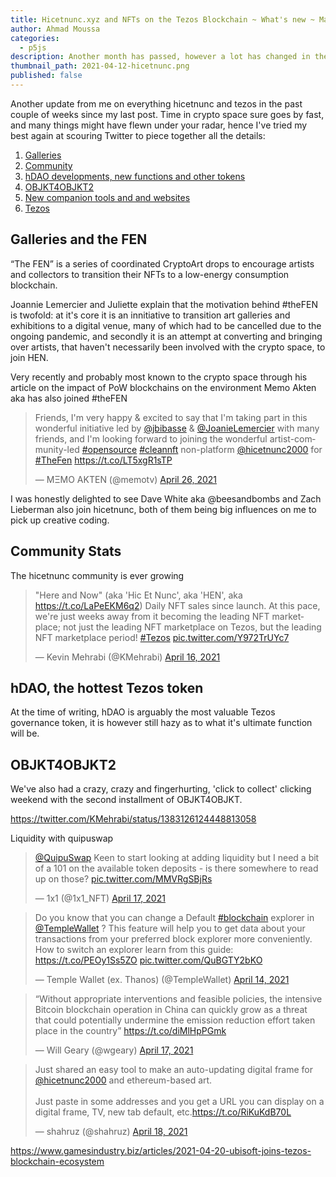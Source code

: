 ```yaml
---
title: Hicetnunc.xyz and NFTs on the Tezos Blockchain ~ What's new ~ May 2021 Mega Update
author: Ahmad Moussa
categories:
  - p5js
description: Another month has passed, however a lot has changed in the Tezos NFT world. Recent developments.
thumbnail_path: 2021-04-12-hicetnunc.png
published: false
---
```


Another update from me on everything hicetnunc and tezos in the past couple of weeks since my last post. Time in crypto space sure goes by fast, and many things might have flewn under your radar, hence I've tried my best again at scouring Twitter to piece together all the details:

1. <a href='#Galleries'>Galleries</a>
2. <a href='#Community'>Community</a>
3. <a href='#hDAO'>hDAO developments, new functions and other tokens</a>
4. <a href='#OBJKT4OBJKT2'>OBJKT4OBJKT2</a>
5. <a href='#Companion'>New companion tools and and websites</a>
6. <a href='#Tezos'>Tezos</a>


<h2><a name='Galleries'>Galleries and the FEN</a></h2>

“The FEN” is a series of coordinated CryptoArt drops to encourage artists and collectors to transition their NFTs to a low-energy consumption blockchain. 

Joannie Lemercier and Juliette explain that the motivation behind #theFEN is twofold: at it's core it is an innitiative to transition art galleries and exhibitions to a digital venue, many of which had to be cancelled due to the ongoing pandemic, and secondly it is an attempt at converting and bringing over artists, that haven't necessarily been involved with the crypto space, to join HEN.

Very recently and probably most known to the crypto space through his article on the impact of PoW blockchains on the environment Memo Akten aka  has also joined #theFEN
<blockquote class="twitter-tweet"><p lang="en" dir="ltr">Friends, I&#39;m very happy &amp; excited to say that I&#39;m taking part in this wonderful initiative led by <a href="https://twitter.com/jbibasse?ref_src=twsrc%5Etfw">@jbibasse</a> &amp; <a href="https://twitter.com/JoanieLemercier?ref_src=twsrc%5Etfw">@JoanieLemercier</a> with many friends, and I&#39;m looking forward to joining the wonderful artist-community-led <a href="https://twitter.com/hashtag/opensource?src=hash&amp;ref_src=twsrc%5Etfw">#opensource</a> <a href="https://twitter.com/hashtag/cleannft?src=hash&amp;ref_src=twsrc%5Etfw">#cleannft</a> non-platform <a href="https://twitter.com/hicetnunc2000?ref_src=twsrc%5Etfw">@hicetnunc2000</a> for <a href="https://twitter.com/hashtag/TheFen?src=hash&amp;ref_src=twsrc%5Etfw">#TheFen</a> <a href="https://t.co/LT5xgR1sTP">https://t.co/LT5xgR1sTP</a></p>&mdash; MΞMO AKTEN (@memotv) <a href="https://twitter.com/memotv/status/1386714411679748113?ref_src=twsrc%5Etfw">April 26, 2021</a></blockquote> <script async src="https://platform.twitter.com/widgets.js" charset="utf-8"></script>

I was honestly delighted to see Dave White aka @beesandbombs and Zach Lieberman also join hicetnunc, both of them being big influences on me to pick up creative coding.

<h2><a name='Community'>Community Stats</a></h2>
The hicetnunc community is ever growing

<blockquote class="twitter-tweet"><p lang="en" dir="ltr">&quot;Here and Now&quot; (aka &#39;Hic Et Nunc&#39;, aka &#39;HEN&#39;, aka <a href="https://t.co/LaPeEKM6q2">https://t.co/LaPeEKM6q2</a>) Daily NFT sales since launch. At this pace, we&#39;re just weeks away from it becoming the leading NFT marketplace; not just the leading NFT marketplace on Tezos, but the leading NFT marketplace period! <a href="https://twitter.com/hashtag/Tezos?src=hash&amp;ref_src=twsrc%5Etfw">#Tezos</a> <a href="https://t.co/Y972TrUYc7">pic.twitter.com/Y972TrUYc7</a></p>&mdash; Kevin Mehrabi (@KMehrabi) <a href="https://twitter.com/KMehrabi/status/1382933163014455296?ref_src=twsrc%5Etfw">April 16, 2021</a></blockquote> <script async src="https://platform.twitter.com/widgets.js" charset="utf-8"></script>

<h2><a name='hDAO'>hDAO, the hottest Tezos token</a></h2>
At the time of writing, hDAO is arguably the most valuable Tezos governance token, it is however still hazy as to what it's ultimate function will be. 

<h2><a name='OBJKT4OBJKT2'>OBJKT4OBJKT2</a></h2>
We've also had a crazy, crazy and fingerhurting, 'click to collect' clicking weekend with the second installment of OBJKT4OBJKT.



https://twitter.com/KMehrabi/status/1383126124448813058

Liquidity with quipuswap

<blockquote class="twitter-tweet"><p lang="en" dir="ltr"><a href="https://twitter.com/QuipuSwap?ref_src=twsrc%5Etfw">@QuipuSwap</a> Keen to start looking at adding liquidity but I need a bit of a 101 on the available token deposits - is there somewhere to read up on those? <a href="https://t.co/MMVRgSBjRs">pic.twitter.com/MMVRgSBjRs</a></p>&mdash; 1x1 (@1x1_NFT) <a href="https://twitter.com/1x1_NFT/status/1383354298805878787?ref_src=twsrc%5Etfw">April 17, 2021</a></blockquote> <script async src="https://platform.twitter.com/widgets.js" charset="utf-8"></script>

<blockquote class="twitter-tweet"><p lang="en" dir="ltr">Do you know that you can change a Default <a href="https://twitter.com/hashtag/blockchain?src=hash&amp;ref_src=twsrc%5Etfw">#blockchain</a> explorer in <a href="https://twitter.com/TempleWallet?ref_src=twsrc%5Etfw">@TempleWallet</a> ? This feature will help you to get data about your transactions from your preferred block explorer more conveniently. How to switch an explorer learn from this guide: <a href="https://t.co/PEOy1Ss5ZO">https://t.co/PEOy1Ss5ZO</a> <a href="https://t.co/QuBGTY2bKO">pic.twitter.com/QuBGTY2bKO</a></p>&mdash; Temple Wallet (ex. Thanos) (@TempleWallet) <a href="https://twitter.com/TempleWallet/status/1382322416211353604?ref_src=twsrc%5Etfw">April 14, 2021</a></blockquote> <script async src="https://platform.twitter.com/widgets.js" charset="utf-8"></script>

<blockquote class="twitter-tweet"><p lang="en" dir="ltr">“Without appropriate interventions and feasible policies, the intensive Bitcoin blockchain operation in China can quickly grow as a threat that could potentially undermine the emission reduction effort taken place in the country” <a href="https://t.co/diMlHpPGmk">https://t.co/diMlHpPGmk</a></p>&mdash; Will Geary (@wgeary) <a href="https://twitter.com/wgeary/status/1383385336907108359?ref_src=twsrc%5Etfw">April 17, 2021</a></blockquote> <script async src="https://platform.twitter.com/widgets.js" charset="utf-8"></script>

<blockquote class="twitter-tweet"><p lang="en" dir="ltr">Just shared an easy tool to make an auto-updating digital frame for <a href="https://twitter.com/hicetnunc2000?ref_src=twsrc%5Etfw">@hicetnunc2000</a> and ethereum-based art.<br><br>Just paste in some addresses and you get a URL you can display on a digital frame, TV, new tab default, etc.<a href="https://t.co/RiKuKdB70L">https://t.co/RiKuKdB70L</a></p>&mdash; shahruz (@shahruz) <a href="https://twitter.com/shahruz/status/1383596317293776903?ref_src=twsrc%5Etfw">April 18, 2021</a></blockquote> <script async src="https://platform.twitter.com/widgets.js" charset="utf-8"></script>

https://www.gamesindustry.biz/articles/2021-04-20-ubisoft-joins-tezos-blockchain-ecosystem
